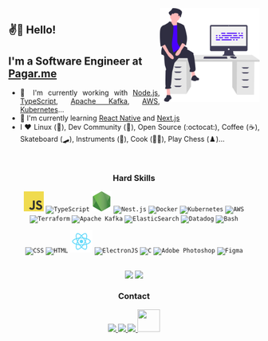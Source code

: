 
<img align='right' width=200 src="assets/undraw_feeling_proud.svg">

<!-- GREET -->

## ✌️🙂 Hello!

<!-- PRESENTATION -->

## I'm a **Software Engineer at [Pagar.me](https://github.com/pagarme)**

<!-- WEBSITE / YOUTUBE / BLOG (LINKS) -->

<!-- - **Website:** mauricioromagnoli.com -->
<!-- - **Blog:** devxonado.com -->

<!-- WORKING AREA -->

<div align="justify">

- 🔭 I'm currently working with [Node.js](https://nodejs.org/en/), [TypeScript](https://www.typescriptlang.org/), [Apache Kafka](https://kafka.apache.org/), [AWS](https://aws.amazon.com/), [Kubernetes](https://kubernetes.io/)...
- 🌱 I'm currently learning [React Native](https://reactnative.dev/) and [Next.js](https://nextjs.org/)
- I ❤️ Linux (🐧), Dev Community (🚀), Open Source (:octocat:), Coffee (:coffee:), Skateboard (🛹), Instruments (🎸), Cook (🧑‍🍳), Play Chess (♟️)...

</div>

<br>

<div align=center>

<!-- HARD SKILLS -->

### **Hard Skills**

<code><img alt="JavaScript" title="JavScript" height="40" src="https://raw.githubusercontent.com/github/explore/80688e429a7d4ef2fca1e82350fe8e3517d3494d/topics/javascript/javascript.png"></code>
<code><img alt="TypeScript" title="TypeScript" height="40" src="https://user-images.githubusercontent.com/38081852/87239831-f8f7b100-c3e9-11ea-92df-5d7c8c4458d2.png"></code>
<code><img alt="NodeJS" title="NodeJS" height="40" src="https://raw.githubusercontent.com/github/explore/80688e429a7d4ef2fca1e82350fe8e3517d3494d/topics/nodejs/nodejs.png"></code>
<code><img alt="Nest.js" title="Nest.js" height="40" src="https://user-images.githubusercontent.com/38081852/190885829-85789bcf-9376-4cf6-9589-ee8104c7da3b.png"></code>
<code><img alt="Docker" title="Docker" height="45" src="https://user-images.githubusercontent.com/38081852/190885254-03d61b90-cef6-4292-abd3-f5c8331d395d.png"></code>
<code><img alt="Kubernetes" title="Kubernetes" height="45" src="https://user-images.githubusercontent.com/38081852/190885300-1a48601d-5ef6-4440-b951-c51fa2ae0dc4.png"></code>
<code><img alt="AWS" title="AWS" height="40" src="https://user-images.githubusercontent.com/38081852/190885362-f8a56e8f-080c-4228-8715-03f4e4959f7f.png"></code>
<code><img alt="Terraform" title="Terraform" height="40" src="https://user-images.githubusercontent.com/38081852/190885762-8cd20370-675d-4a0f-b966-c3d47f83453b.png"></code>
<code><img alt="Apache Kafka" title="Apache Kafka" height="40" src="https://user-images.githubusercontent.com/38081852/190885834-b9e8b310-ee83-45f1-ae52-6db9f95f4094.png"></code>
<code><img alt="ElasticSearch" title="ElasticSearch" height="40" src="https://user-images.githubusercontent.com/38081852/190885837-0c045f2e-863a-45d2-ba1e-0db68240d616.svg"></code>
<code><img alt="Datadog" title="Datadog" height="40" src="https://user-images.githubusercontent.com/38081852/190885841-66ef2390-ada3-45e8-b189-d5973911b828.png"></code>
<code><img alt="Bash" title="Shell Script Bash" height="40" src="https://user-images.githubusercontent.com/38081852/87240002-bcc55000-c3eb-11ea-8dcd-050031c509b4.png"></code>

<code><img alt="CSS" title="CSS" height="50" src="https://user-images.githubusercontent.com/38081852/87240029-0f067100-c3ec-11ea-8075-74e821ece9c0.png"></code>
<code><img alt="HTML" title="HTML" height="50" src="https://user-images.githubusercontent.com/38081852/87240030-0f9f0780-c3ec-11ea-8370-829ea755b6e9.png"></code>
<code><img alt="React / React Native" title="React / React Native" height="45" src="https://raw.githubusercontent.com/github/explore/80688e429a7d4ef2fca1e82350fe8e3517d3494d/topics/react/react.png"></code>
<code><img alt="ElectronJS" title="ElectronJS" height="40" src="https://user-images.githubusercontent.com/38081852/87337699-3eb39700-c51a-11ea-9702-566c72a887a6.png"></code>
<code><img alt="C" title="C" height="48" src="https://user-images.githubusercontent.com/38081852/87239904-ab2f7880-c3ea-11ea-8ec9-ed6d29129685.png"></code>
<code><img alt="Adobe Photoshop" title="Adobe Photoshop" height="40" src="https://user-images.githubusercontent.com/38081852/87336075-b2a07000-c517-11ea-91d6-291fc6341806.png"></code>
<code><img alt="Figma" title="Figma" height="45" src="https://user-images.githubusercontent.com/38081852/87336309-03b06400-c518-11ea-9981-8b0b7c9d5ca8.png"></code>

<br>

<!-- GITHUB STATUS -->
<div>
  <img height="180em" src="https://github-readme-stats.vercel.app/api?username=x0n4d0&show_icons=true&theme=dracula&include_all_commits=true&count_private=true"/>
  <img height="180em" src="https://github-readme-stats.vercel.app/api/top-langs/?username=x0n4d0&layout=compact&langs_count=16&theme=dracula"/>
</div>

<!-- CONTACT -->

### **Contact**

<a href="https://www.linkedin.com/in/mauricioromagnoli/" target="_blank">
<img width=45 src="https://user-images.githubusercontent.com/38081852/86829801-3b786100-c06b-11ea-81de-7c1023d6214a.png">
</a>

<a href="https://www.instagram.com/mauricio.romagnoli/" target="_blank">
<img width=45 src="https://user-images.githubusercontent.com/38081852/86829800-3adfca80-c06b-11ea-866a-4b6e716f7ed0.png">
</a>

<a href="https://twitter.com/x0n4d0" target="_blank">
<img width=45 src="https://user-images.githubusercontent.com/38081852/87236209-82908a00-c3bc-11ea-915f-f414bd1cf0a5.png">
</a>

<a href="mailto:mauricioromagnolis@gmail.com" target="_blank">
<img width=45 height=45 src="https://user-images.githubusercontent.com/38081852/86829797-39ae9d80-c06b-11ea-9b5e-c9ade9446951.png">
</a>

</div>
